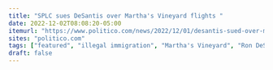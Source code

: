 ```yaml
---
title: "SPLC sues DeSantis over Martha's Vineyard flights "
date: 2022-12-02T08:08:20-05:00
itemurl: "https://www.politico.com/news/2022/12/01/desantis-sued-over-marthas-vineyard-flights-00071797"
sites: "politico.com"
tags: ["featured", "illegal immigration", "Martha's Vineyard", "Ron DeSantis"]
draft: false
---
```


